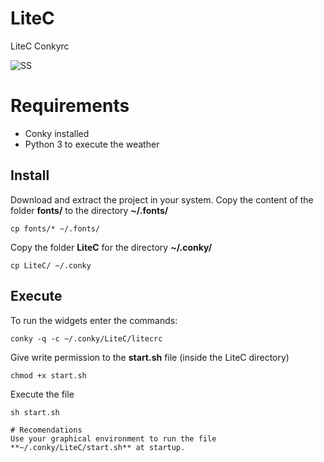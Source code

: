 # LiteC
LiteC Conkyrc

![SS](../master/Screenshot/ss.png)

# Requirements
- Conky installed
- Python 3 to execute the weather

## Install
Download and extract the project in your system.
Copy the content of the folder **fonts/** to the directory **~/.fonts/**
```shell
cp fonts/* ~/.fonts/
```
Copy the folder **LiteC** for the directory **~/.conky/**
```shell
cp LiteC/ ~/.conky
```
## Execute
To run the widgets enter the commands:
```shell
conky -q -c ~/.conky/LiteC/litecrc
```
Give write permission to the **start.sh** file (inside the LiteC directory)
```shell
chmod +x start.sh
```
Execute the file
```shell
sh start.sh

# Recomendations
Use your graphical environment to run the file **~/.conky/LiteC/start.sh** at startup.
